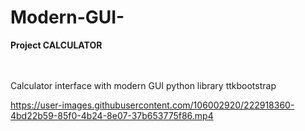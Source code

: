 # Modern-GUI-
**Project CALCULATOR**

<br />
<br />
Calculator interface with modern GUI python library ttkbootstrap   






https://user-images.githubusercontent.com/106002920/222918360-4bd22b59-85f0-4b24-8e07-37b653775f86.mp4

